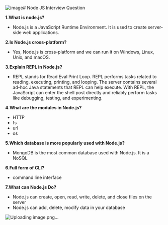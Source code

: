 ![image](https://github.com/Nandakishore695/Node-Js-/assets/104244494/5e48a78a-6b6b-451d-851f-b6e2e8a102e4)# Node JS Interview Question


**1.What is node.js?**
- Node.js is a JavaScript Runtime Environment. It is used to create server-side web applications.

**2.Is Node.js cross-platform?**
- Yes, Node.js is cross-platform and we can run it on Windows, Linux, Unix, and macOS.

**3.Explain REPL in Node.js?**
- REPL stands for Read Eval Print Loop. REPL performs tasks related to reading, executing, printing, and looping. The server contains several ad-hoc Java statements that REPL can help execute. With REPL, the JavaScript can enter the shell post directly and reliably perform tasks like debugging, testing, and experimenting.

**4.What are the modules in Node.js?**
- HTTP
- fs
- url
- os

**5.Which database is more popularly used with Node.js?**
- MongoDB is the most common database used with Node.js. It is a NoSQL

**6.Full form of CLI?**
- command line interface

**7.What can Node.js Do?**
- Node.js can create, open, read, write, delete, and close files on the server
- Node.js can add, delete, modify data in your database
  
![Uploading image.png…]()
